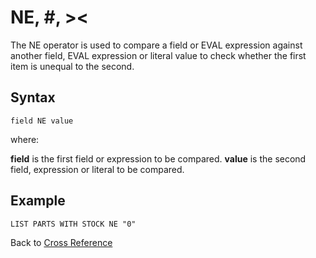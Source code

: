 # NE, #, ><

<PageHeader />

The NE operator is used to compare a field or EVAL expression against another field, EVAL expression or literal value to check whether the first item is unequal to the second.

## Syntax  

```
field NE value
```

where:

**field** is the first field or expression to be compared.
**value** is the second field, expression or literal to be compared.

## Example

```
LIST PARTS WITH STOCK NE "0"
```

Back to [Cross Reference](./../README.md)

<PageFooter />
